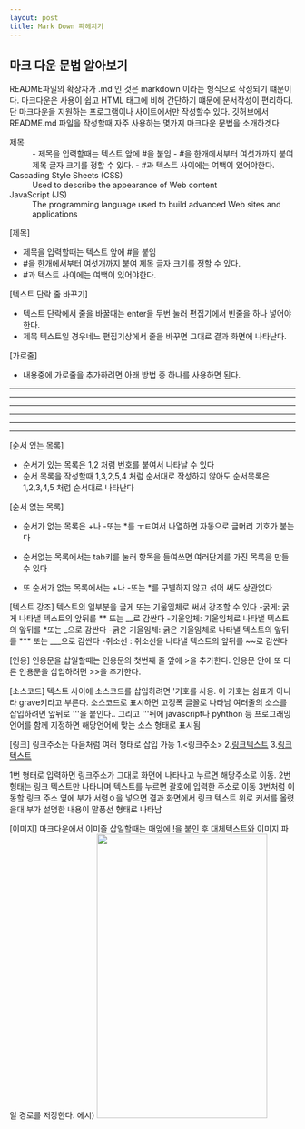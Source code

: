 ```yaml
---
layout: post
title: Mark Down 파헤치기
---
```



## 마크 다운 문법 알아보기

<div class="message">
 README파일의 확장자가 .md 인 것은 markdown 이라는 형식으로 작성되기 떄문이다. 
 마크다운은 사용이 쉽고 HTML 태그에 비해 간단하기 떄문에 문서작성이 편리하다.
 단 마크다운을 지원하는 프로그램이나 사이트에서만 작성할수 있다. 깃허브에서 README.md 파일을 작성할때 자주 사용하는 몇가지 마크다운 문법을 소개하겟다
</div>


<dl>
  <dt>제목</dt>
  <dd>  - 제목을 입력할때는 텍스트 앞에 #을 붙임
        - #을 한개에서부터 여섯개까지 붙여 제목 글자 크기를 정할 수 있다.
        - #과 텍스트 사이에는 여백이 있어야한다.</dd>

  <dt>Cascading Style Sheets (CSS)</dt>
  <dd>Used to describe the appearance of Web content</dd>

  <dt>JavaScript (JS)</dt>
  <dd>The programming language used to build advanced Web sites and applications</dd>
</dl>



[제목]
- 제목을 입력할때는 텍스트 앞에 #을 붙임
- #을 한개에서부터 여섯개까지 붙여 제목 글자 크기를 정할 수 있다.
- #과 텍스트 사이에는 여백이 있어야한다.


[텍스트 단락 줄 바꾸기]
- 텍스트 단락에서 줄을 바꿀때는 enter을 두번 눌러 편집기에서 빈줄을 하나 넣어야 한다.
- 제목 텍스트일 경우네느 편집기상에서 줄을 바꾸면 그대로 결과 화면에 나타난다.


[가로줄]
- 내용중에 가로줄을 추가하려면 아래 방법 중 하나를 사용하면 된다.
---
-------------
- - - 
***
**********
* * *

[순서 있는 목록]
- 순서가 있는 목록은 1,2 처럼 번호를 붙여서 나타날 수 있다
- 순서 목록을 작성할때 1,3,2,5,4 처럼 순서대로 작성하지 않아도 순서목록은 1,2,3,4,5 처럼 순서대로 나타난다


[순서 없는 목록]
- 순서가 없는 목록은 +나 -또는 *를 ㅜㅌ여서 나열하면 자동으로 글머리 기호가 붙는다

- 순서없는 목록에서는 tab키를 눌러 항목을 들여쓰면 여러단계를 가진 목록을 만들수 있다

- 또 순서가 없는 목록에서는 +나 -또는 *를 구별하지 않고 섞어 써도 상관없다


[텍스트 강조]
텍스트의 일부분을 굴게 또는 기울임체로 써서 강조할 수 있다
-굵게: 굵게 나타낼 텍스트의 앞뒤를 ** 또는 __로 감싼다
-기울임체: 기울임체로 나타낼 텍스트의 앞뒤를 *또는 _으로 감싼다
-굵은 기울임체: 굵은 기울임체로 나타낼 텍스트의 앞뒤를  *** 또는 ___으로 감싼다
-취소선 : 취소선을 나타낼 텍스트의 앞뒤를 ~~로 감싼다


[인용]
인용문을 삽일할때는 인용문의 첫번째 줄 앞에 >을 추가한다. 인용문 안에 또 다른 인용문을 삽입하려면 >>을 추가한다.


[소스코드]
텍스트 사이에 소스코드를 삽입하려면 '기호를 사용. 이 기호는 쉼표가 아니라 grave키라고 부른다. 소스코드로 표시하면 고정폭 글꼴로 나타남
여러줄의 소스를 삽입하려면 앞뒤로 '''을 붙인다.. 그리고 '''뒤에 javascript나 pyhthon 등 프로그래밍 언어를 함께 지정하면 해당언어에 맞는 소스 형태로 표시됨


[링크]
링크주소는 다음처럼 여러 형태로 삽입 가능
1.<링크주소>
2.[링크텍스트](링크주소)
3.[링크텍스트](링크주소, "부가설명")

1번 형태로 입력하면 링크주소가 그대로 화면에 나타나고 누르면 해당주소로 이동.
2번 형태는 링크 텍스트만 나타나며 텍스트를 누르면 괄호에 입력한 주소로 이동
3번처럼 이동할 링크 주소 옆에 부가 서렴ㅇ을 넣으면 결과 화면에서 링크 텍스트 위로 커서를 올렸을대 부가 설명한 내용이 말풍선 형태로 나타남

[이미지]
마크다운에서 이미즐 삽일할때는 매앞에 !을 붙인 후 대체텍스트와 이미지 파일 경로를 저장한다.
에시)
 <img src="https://user-images.githubusercontent.com/95964960/204191336-fa4a5738-1988-4643-8d3b-c03a69516893.jpg" width="300" height="500"/>






